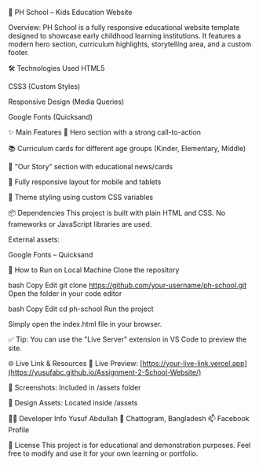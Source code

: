 🏫 PH School – Kids Education Website

Overview:
PH School is a fully responsive educational website template designed to showcase early childhood learning institutions. It features a modern hero section, curriculum highlights, storytelling area, and a custom footer.

🛠️ Technologies Used
HTML5

CSS3 (Custom Styles)

Responsive Design (Media Queries)

Google Fonts (Quicksand)

✨ Main Features
🎯 Hero section with a strong call-to-action

📚 Curriculum cards for different age groups (Kinder, Elementary, Middle)

📰 "Our Story" section with educational news/cards

📱 Fully responsive layout for mobile and tablets

🌈 Theme styling using custom CSS variables

📦 Dependencies
This project is built with plain HTML and CSS. No frameworks or JavaScript libraries are used.

External assets:

Google Fonts – Quicksand

🚀 How to Run on Local Machine
Clone the repository

bash
Copy
Edit
git clone https://github.com/your-username/ph-school.git
Open the folder in your code editor

bash
Copy
Edit
cd ph-school
Run the project

Simply open the index.html file in your browser.

✅ Tip: You can use the "Live Server" extension in VS Code to preview the site.

🌐 Live Link & Resources
🔗 Live Preview: [https://your-live-link.vercel.app](https://yusufabc.github.io/Assignment-2-School-Website/)

📸 Screenshots: Included in /assets folder

📁 Design Assets: Located inside /assets

👨‍💻 Developer Info
Yusuf Abdullah
📍 Chattogram, Bangladesh
📫 Facebook Profile

📄 License
This project is for educational and demonstration purposes. Feel free to modify and use it for your own learning or portfolio.

